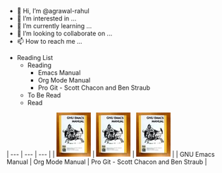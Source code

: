 - 👋 Hi, I’m @agrawal-rahul
- 👀 I’m interested in ...
- 🌱 I’m currently learning ...
- 💞️ I’m looking to collaborate on ...
- 📫 How to reach me ...

<!---
agrawal-rahul/agrawal-rahul is a ✨ special ✨ repository because its `README.md` (this file) appears on your GitHub profile.
You can click the Preview link to take a look at your changes.
--->


- Reading List
  - Reading
    - Emacs Manual
    - Org Mode Manual
    - Pro Git - Scott Chacon and Ben Straub
  - To Be Read
  - Read


| --- | --- | --- |
| ![Gnu Emacs Manual Cover](GNU-Emacs-Manual.jpg) | ![Org Mode Manual Cover](GNU-Emacs-Manual.jpg) | ![Pro Git Cover](GNU-Emacs-Manual.jpg) |
| GNU Emacs Manual | Org Mode Manual | Pro Git - Scott Chacon and Ben Straub |

